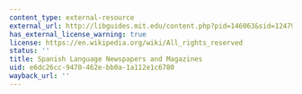 ```yaml
---
content_type: external-resource
external_url: http://libguides.mit.edu/content.php?pid=146063&sid=1247903
has_external_license_warning: true
license: https://en.wikipedia.org/wiki/All_rights_reserved
status: ''
title: Spanish Language Newspapers and Magazines
uid: e6dc26cc-9470-462e-bb0a-1a112e1c6780
wayback_url: ''
---
```

